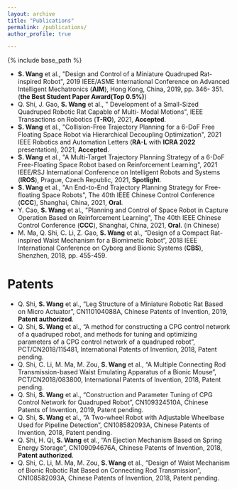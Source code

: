 ```yaml
---
layout: archive
title: "Publications"
permalink: /publications/
author_profile: true

---
```


{% include base_path %}

* **S. Wang** et al., "Design and Control of a Miniature Quadruped Rat-inspired Robot", 2019 IEEE/ASME International Conference on Advanced Intelligent Mechatronics (**AIM**), Hong Kong, China, 2019, pp. 346- 351. (**the Best Student Paper Award(Top 0.5%)**)
* Q. Shi, J. Gao, **S. Wang** et al., " Development of a Small-Sized Quadruped Robotic Rat Capable of Multi- Modal Motions", IEEE Transactions on Robotics (**T-RO**), 2021, **Accepted**.
* **S. Wang** et al., "Collision-Free Trajectory Planning for a 6-DoF Free Floating Space Robot via Hierarchical Decoupling Optimization", 2021 IEEE Robotics and Automation Letters (**RA-L** with **ICRA 2022** presentation), 2021, **Accepted**.
* **S. Wang** et al., "A Multi-Target Trajectory Planning Strategy of a 6-DoF Free-Floating Space Robot based on Reinforcement Learning", 2021 IEEE/RSJ International Conference on Intelligent Robots and Systems (**IROS**), Prague, Czech Republic, 2021, **Spotlight**.
* **S. Wang** et al., "An End-to-End Trajectory Planning Strategy for Free-floating Space Robots", The 40th IEEE Chinese Control Conference (**CCC**), Shanghai, China, 2021, **Oral**.
* Y. Cao, **S. Wang** et al., "Planning and Control of Space Robot in Capture Operation Based on Reinforcement Learning", The 40th IEEE Chinese Control Conference (**CCC**), Shanghai, China, 2021, **Oral**. (in Chinese)
* M. Ma, Q. Shi, C. Li, Z. Gao, **S. Wang** et al., “Design of a Compact Rat-inspired Waist Mechanism for a Biomimetic Robot”, 2018 IEEE International Conference on Cyborg and Bionic Systems (**CBS**), Shenzhen, 2018, pp. 455-459.

Patents
======
* Q. Shi, **S. Wang** et al., “Leg Structure of a Miniature Robotic Rat Based on Micro Actuator”, CN110104088A, Chinese Patents of Invention, 2019, **Patent authorized**.
* Q. Shi, **S. Wang** et al., “A method for constructing a CPG control network of a quadruped robot, and methods for tuning and optimizing parameters of a CPG control network of a quadruped robot”, PCT/CN2018/115481, International Patents of Invention, 2018, Patent pending.
* Q. Shi, C. Li, M. Ma, M. Zou, **S. Wang** et al., “A Multiple Connecting Rod Transmission-based Waist Emulating Apparatus of a Bionic Mouse”, PCT/CN2018/083800, International Patents of Invention, 2018, Patent pending.
* Q. Shi, **S. Wang** et al., “Construction and Parameter Tuning of CPG Control Network for Quadruped Robot”, CN109324510A, Chinese Patents of Invention, 2019, Patent pending.
* Q. Shi, **S. Wang** et al., “A Two-wheel Robot with Adjustable Wheelbase Used for Pipeline Detection”, CN108582093A, Chinese Patents of Invention, 2018, Patent pending.
* Q. Shi, H. Qi, **S. Wang** et al., “An Ejection Mechanism Based on Spring Energy Storage”, CN109094676A, Chinese Patents of Invention, 2018, **Patent authorized**.
* Q. Shi, C. Li, M. Ma, M. Zou, **S. Wang** et al., “Design of Waist Mechanism of Bionic Robotic Rat Based on Connecting Rod Transmission”, CN108582093A, Chinese Patents of Invention, 2018, Patent pending.
